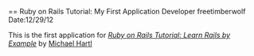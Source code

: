 == Ruby on Rails Tutorial: My First Application
Developer freetimberwolf
Date:12/29/12


This is the first application for [*Ruby on Rails Tutorial: Learn Rails by Example*](http://railstutorial.org/) by [Michael Hartl](http://michaelhartl.com)

